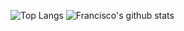 ![Top Langs](https://github-readme-stats.vercel.app/api/top-langs/?username=franciscobarrios&count_private=true&theme=dark&hide_border=true&bg_color=0d1117)
![Francisco's github stats](https://github-readme-stats.vercel.app/api?username=franciscobarrios&show_icons=true&count_private=true&theme=dark&hide_border=true&bg_color=0d1117&show_owner=false)

<!--
[Top Langs](https://github-readme-stats.vercel.app/api/top-langs/?username=franciscobarrios&theme=graywhite)
![Francisco's github stats](https://github-readme-stats.vercel.app/api?username=franciscobarrios&show_icons=true&theme=graywhite)
**franciscobarrios/franciscobarrios** is a ✨ _special_ ✨ repository because its `README.md` (this file) appears on your GitHub profile.

Here are some ideas to get you started:

- 🔭 I’m currently working on ...
- 🌱 I’m currently learning ...
- 👯 I’m looking to collaborate on ...
- 🤔 I’m looking for help with ...
- 💬 Ask me about ...
- 📫 How to reach me: ...
- 😄 Pronouns: ...
- ⚡ Fun fact: ...
-->

